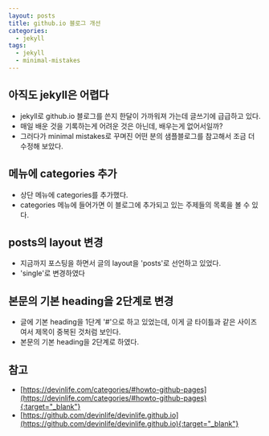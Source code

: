 ```yaml
---
layout: posts
title: github.io 블로그 개선
categories: 
  - jekyll
tags: 
  - jekyll
  - minimal-mistakes
---
```

## 아직도 jekyll은 어렵다
- jekyll로 github.io 블로그를 쓴지 한달이 가까워져 가는데 글쓰기에 급급하고 있다.
- 매일 배운 것을 기록하는게 어려운 것은 아닌데, 배우는게 없어서일까?
- 그러다가 minimal mistakes로 꾸며진 어떤 분의 샘플블로그를 참고해서 조금 더 수정해 보았다.

## 메뉴에 categories 추가
- 상단 메뉴에 categories를 추가했다.
- categories 메뉴에 들어가면 이 블로그에 추가되고 있는 주제들의 목록을 볼 수 있다.

## posts의 layout 변경
- 지금까지 포스팅을 하면서 글의 layout을 'posts'로 선언하고 있었다.
- 'single'로 변경하였다

## 본문의 기본 heading을 2단계로 변경
- 글에 기본 heading을 1단계 '#'으로 하고 있었는데, 이게 글 타이틀과 같은 사이즈여서 제목이 중복된 것처럼 보인다.
- 본문의 기본 heading을 2단계로 하였다.

## 참고
- [https://devinlife.com/categories/#howto-github-pages](https://devinlife.com/categories/#howto-github-pages){:target="_blank"}
- [https://github.com/devinlife/devinlife.github.io](https://github.com/devinlife/devinlife.github.io){:target="_blank"}
